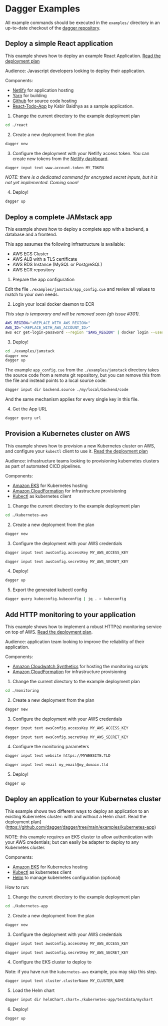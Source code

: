 # Dagger Examples

All example commands should be executed in the `examples/` directory
in an up-to-date checkout of the [dagger repository](https://github.com/dagger/dagger).

## Deploy a simple React application

This example shows how to deploy an example React Application. [Read the deployment plan](https://github.com/dagger/dagger/tree/main/examples/react)

Audience: Javascript developers looking to deploy their application.

Components:

- [Netlify](https://netlify.com) for application hosting
- [Yarn](https://yarnpkg.com) for building
- [Github](https://github.com) for source code hosting
- [React-Todo-App](https://github.com/kabirbaidhya/react-todo-app) by Kabir Baidhya as a sample application.

1. Change the current directory to the example deployment plan

```sh
cd ./react
```

2. Create a new deployment from the plan

```sh
dagger new
```

3. Configure the deployment with your Netlify access token.
   You can create new tokens from the [Netlify dashboard](https://app.netlify.com/user/applications/personal).

```sh
dagger input text www.account.token MY_TOKEN
```

_NOTE: there is a dedicated command for encrypted secret inputs, but it is
not yet implemented. Coming soon!_

4. Deploy!

```sh
dagger up
```

## Deploy a complete JAMstack app

This example shows how to deploy a complete app with a backend, a database and a frontend.

This app assumes the following infrastructure is available:

- AWS ECS Cluster
- AWS ALB with a TLS certificate
- AWS RDS Instance (MySQL or PostgreSQL)
- AWS ECR repository

1. Prepare the app configuration

Edit the file `./examples/jamstack/app_config.cue` and review all values to match to your own needs.

2. Login your local docker daemon to ECR

_This step is temporary and will be removed soon (gh issue #301)._

```sh
AWS_REGION="<REPLACE_WITH_AWS_REGION>"
AWS_ID="<REPLACE_WITH_AWS_ACCOUNT_ID>"
aws ecr get-login-password --region "$AWS_REGION" | docker login --username AWS --password-stdin "${AWS_ID}.dkr.ecr.${AWS_REGION}.amazonaws.com"
```

3. Deploy!

```sh
cd ./examples/jamstack
dagger new
dagger up
```

The example `app_config.cue` from the `./examples/jamstack` directory takes the source code from a remote git repository,
but you can remove this from the file and instead points to a local source code:

```sh
dagger input dir backend.source ./my/local/backend/code
```

And the same mechanism applies for every single key in this file.

4. Get the App URL

```sh
dagger query url
```

## Provision a Kubernetes cluster on AWS

This example shows how to provision a new Kubernetes cluster on AWS, and configure your `kubectl` client to use it. [Read the deployment plan](https://github.com/dagger/dagger/tree/main/examples/kubernetes-aws)

Audience: infrastructure teams looking to provisioning kubernetes clusters as part of automated CICD pipelines.

Components:

- [Amazon EKS](https://aws.amazon.com/eks) for Kubernetes hosting
- [Amazon CloudFormation](https://aws.amazon.com/cloudformation) for infrastructure provisioning
- [Kubectl](https://kubernetes.io/docs/tasks/tools/#kubectl) as kubernetes client

1. Change the current directory to the example deployment plan

```sh
cd ./kubernetes-aws
```

2. Create a new deployment from the plan

```sh
dagger new
```

3. Configure the deployment with your AWS credentials

```sh
dagger input text awsConfig.accessKey MY_AWS_ACCESS_KEY
```

```sh
dagger input text awsConfig.secretKey MY_AWS_SECRET_KEY
```

4. Deploy!

```sh
dagger up
```

5. Export the generated kubectl config

```sh
dagger query kubeconfig.kubeconfig | jq . > kubeconfig
```

## Add HTTP monitoring to your application

This example shows how to implement a robust HTTP(s) monitoring service on top of AWS. [Read the deployment plan](https://github.com/dagger/dagger/tree/main/examples/monitoring).

Audience: application team looking to improve the reliability of their application.

Components:

- [Amazon Cloudwatch Synthetics](https://docs.aws.amazon.com/AmazonCloudWatch/latest/monitoring/CloudWatch_Synthetics_Canaries.html) for hosting the monitoring scripts
- [Amazon CloudFormation](https://aws.amazon.com/cloudformation) for infrastructure provisioning

1. Change the current directory to the example deployment plan

```sh
cd ./monitoring
```

2. Create a new deployment from the plan

```sh
dagger new
```

3. Configure the deployment with your AWS credentials

```sh
dagger input text awsConfig.accessKey MY_AWS_ACCESS_KEY
```

```sh
dagger input text awsConfig.secretKey MY_AWS_SECRET_KEY
```

4. Configure the monitoring parameters

```sh
dagger input text website https://MYWEBSITE.TLD
```

```sh
dagger input text email my_email@my_domain.tld
```

5. Deploy!

```sh
dagger up
```

## Deploy an application to your Kubernetes cluster

This example shows two different ways to deploy an application to an existing Kubernetes cluster: with and without a Helm chart. Read the deployment plan](https://github.com/dagger/dagger/tree/main/examples/kubernetes-app)

NOTE: this example requires an EKS cluster to allow authentication with your AWS credentials; but can easily be adapter to deploy to any Kubernetes cluster.

Components:

- [Amazon EKS](https://aws.amazon.com/eks) for Kubernetes hosting
- [Kubectl](https://kubernetes.io/docs/tasks/tools/#kubectl) as kubernetes client
- [Helm](https://helm.sh) to manage kubernetes configuration (optional)

How to run:

1. Change the current directory to the example deployment plan

```sh
cd ./kubernetes-app
```

2. Create a new deployment from the plan

```sh
dagger new
```

3. Configure the deployment with your AWS credentials

```sh
dagger input text awsConfig.accessKey MY_AWS_ACCESS_KEY
```

```sh
dagger input text awsConfig.secretKey MY_AWS_SECRET_KEY
```

4. Configure the EKS cluster to deploy to

Note: if you have run the `kubernetes-aws` example, you may skip this step.

```sh
dagger input text cluster.clusterName MY_CLUSTER_NAME
```

5. Load the Helm chart

```sh
dagger input dir helmChart.chart=./kubernetes-app/testdata/mychart
```

6. Deploy!

```sh
dagger up
```
